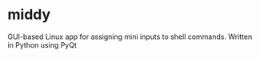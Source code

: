 # middy
GUI-based Linux app for assigning mini inputs to shell commands. Written in Python using PyQt